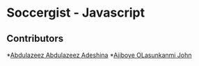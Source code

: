 # Soccergist - Javascript


## Contributors
*[Abdulazeez Abdulazeez Adeshina](https://twitter.com/kvng_zeez)
*[Ajiboye OLasunkanmi John](https://github.com/OlaJohn-Ajiboye)


